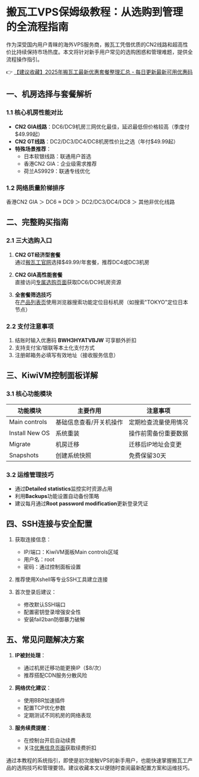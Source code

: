 # 搬瓦工VPS保姆级教程：从选购到管理的全流程指南

作为深受国内用户青睐的海外VPS服务商，搬瓦工凭借优质的CN2线路和超高性价比持续保持市场热度。本文将针对新手用户常见的选购困惑和管理难题，提供全流程操作指引。

👉 [【建议收藏】2025年搬瓦工最新优惠套餐整理汇总 - 每日更新最新可用优惠码](https://bit.ly/banwagon)

## 一、机房选择与套餐解析

### 1.1 核心机房性能对比
- **CN2 GIA线路**：DC6/DC9机房三网优化最佳，延迟最低但价格较高（季度付$49.99起）
- **CN2 GT线路**：DC2/DC3/DC4/DC8机房性价比之选（年付$49.99起）
- **特殊场景推荐**：
  - 日本软银线路：联通用户首选
  - 香港CN2 GIA：企业级需求推荐
  - 荷兰AS9929：联通专线优化

### 1.2 网络质量阶梯排序
香港CN2 GIA ＞ DC6 ≈ DC9 ＞ DC2/DC3/DC4/DC8 ＞ 其他非优化线路

## 二、完整购买指南

### 2.1 三大选购入口
1. **CN2 GT经济型套餐**  
   通过[搬瓦工官网](https://bit.ly/banwagon)选择$49.99/年套餐，推荐DC4或DC3机房

2. **CN2 GIA高性能套餐**  
   直接访问[专属选购页面](https://bit.ly/banwagon)获取DC6/DC9机房资源

3. **全套餐筛选技巧**  
   在[产品列表页](https://bit.ly/banwagon)使用浏览器搜索功能定位目标机房（如搜索"TOKYO"定位日本节点）

### 2.2 支付注意事项
1. 结账时输入优惠码 **BWH3HYATVBJW** 可享额外折扣
2. 支持支付宝/银联等本土化支付方式
3. 注册邮箱务必填写有效地址（接收服务信息）

## 三、KiwiVM控制面板详解

### 3.1 核心功能模块
| 功能模块       | 主要作用                  | 注意事项                 |
|----------------|---------------------------|--------------------------|
| Main controls  | 基础信息查看/开关机操作    | 定期检查流量使用情况     |
| Install New OS | 系统重装                  | 操作前需备份重要数据     |
| Migrate        | 机房迁移                  | 迁移后IP地址会变更       |
| Snapshots      | 创建系统快照              | 免费保留30天             |

### 3.2 运维管理技巧
- 通过**Detailed statistics**监控实时资源占用
- 利用**Backups**功能设置自动备份策略
- 建议每月通过**Root password modification**更新登录凭证

## 四、SSH连接与安全配置

1. 获取连接信息：
   - IP/端口：KiwiVM面板Main controls区域
   - 用户名：root
   - 密码：通过控制面板设置

2. 推荐使用Xshell等专业SSH工具建立连接
3. 首次登录后建议：
   - 修改默认SSH端口
   - 配置密钥登录增强安全性
   - 安装fail2ban防御暴力破解

## 五、常见问题解决方案

1. **IP被封处理**：
   - 通过机房迁移功能更换IP（$8/次）
   - 推荐搭配CDN服务分散风险

2. **网络优化建议**：
   - 使用BBR加速插件
   - 配置TCP优化参数
   - 定期测试不同机房的网络表现

3. **服务续费提醒**：
   - 在控制台开启自动续费
   - 关注[优惠信息页面](https://bit.ly/banwagon)获取续费折扣

通过本教程的系统指引，即使是初次接触VPS的新手用户，也能快速掌握搬瓦工产品的选购技巧和管理要领。建议收藏本文以便随时查阅最新配置方案和运维技巧。